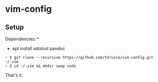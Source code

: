 vim-config
==========

## Setup

Dependencies:
*
* apt install xdotool pandoc


```
~ $ git clone --recursive https://github.com/tdruiva/vim-config.git ~/.vim
~ $ cd ~/.vim && mkdir swap undo
```

That's it.

